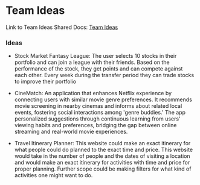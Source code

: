# Team Ideas

Link to Team Ideas Shared Docs: [Team Ideas](https://docs.google.com/document/d/1qkra-xvnjKMeeLoMEe75Vk25RqEjQs2zWRt7qKYASvM/edit?usp=sharing)

### Ideas 

- Stock Market Fantasy League: The user selects 10 stocks in their portfolio and can join a league with their friends. Based on the performance of the stock, they get points and can compete against each other. Every week during the transfer period they can trade stocks to improve their portfolio 

- CineMatch: An application that enhances Netflix experience by connecting users with similar movie genre preferences. It recommends movie screening in nearby cinemas and informs about related local events, fostering social interactions among 'genre buddies.' The app personalized suggestions through continuous learning from users' viewing habits and preferences, bridging the gap between online streaming and real-world movie experiences.

- Travel Itinerary Planner: This website could make an exact itinerary for what people could do planned to the exact time and price. This website would take in the number of people and the dates of visiting a location and would make an exact itinerary for activities with time and price for proper planning. Further scope could be making filters for what kind of activities one might want to do. 

